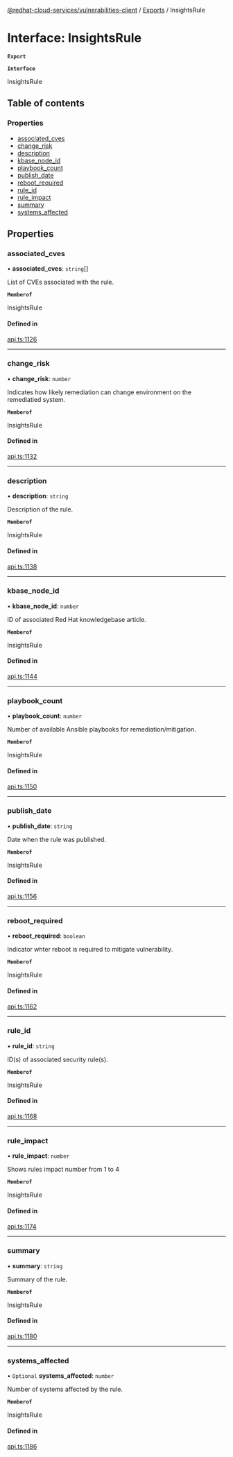 [@redhat-cloud-services/vulnerabilities-client](../README.md) / [Exports](../modules.md) / InsightsRule

# Interface: InsightsRule

**`Export`**

**`Interface`**

InsightsRule

## Table of contents

### Properties

- [associated\_cves](InsightsRule.md#associated_cves)
- [change\_risk](InsightsRule.md#change_risk)
- [description](InsightsRule.md#description)
- [kbase\_node\_id](InsightsRule.md#kbase_node_id)
- [playbook\_count](InsightsRule.md#playbook_count)
- [publish\_date](InsightsRule.md#publish_date)
- [reboot\_required](InsightsRule.md#reboot_required)
- [rule\_id](InsightsRule.md#rule_id)
- [rule\_impact](InsightsRule.md#rule_impact)
- [summary](InsightsRule.md#summary)
- [systems\_affected](InsightsRule.md#systems_affected)

## Properties

### associated\_cves

• **associated\_cves**: `string`[]

List of CVEs associated with the rule.

**`Memberof`**

InsightsRule

#### Defined in

[api.ts:1126](https://github.com/RedHatInsights/javascript-clients/blob/master/packages/vulnerabilities/api.ts#L1126)

___

### change\_risk

• **change\_risk**: `number`

Indicates how likely remediation can change environment on the remediatied system.

**`Memberof`**

InsightsRule

#### Defined in

[api.ts:1132](https://github.com/RedHatInsights/javascript-clients/blob/master/packages/vulnerabilities/api.ts#L1132)

___

### description

• **description**: `string`

Description of the rule.

**`Memberof`**

InsightsRule

#### Defined in

[api.ts:1138](https://github.com/RedHatInsights/javascript-clients/blob/master/packages/vulnerabilities/api.ts#L1138)

___

### kbase\_node\_id

• **kbase\_node\_id**: `number`

ID of associated Red Hat knowledgebase article.

**`Memberof`**

InsightsRule

#### Defined in

[api.ts:1144](https://github.com/RedHatInsights/javascript-clients/blob/master/packages/vulnerabilities/api.ts#L1144)

___

### playbook\_count

• **playbook\_count**: `number`

Number of available Ansible playbooks for remediation/mitigation.

**`Memberof`**

InsightsRule

#### Defined in

[api.ts:1150](https://github.com/RedHatInsights/javascript-clients/blob/master/packages/vulnerabilities/api.ts#L1150)

___

### publish\_date

• **publish\_date**: `string`

Date when the rule was published.

**`Memberof`**

InsightsRule

#### Defined in

[api.ts:1156](https://github.com/RedHatInsights/javascript-clients/blob/master/packages/vulnerabilities/api.ts#L1156)

___

### reboot\_required

• **reboot\_required**: `boolean`

Indicator whter reboot is required to mitigate vulnerability.

**`Memberof`**

InsightsRule

#### Defined in

[api.ts:1162](https://github.com/RedHatInsights/javascript-clients/blob/master/packages/vulnerabilities/api.ts#L1162)

___

### rule\_id

• **rule\_id**: `string`

ID(s) of associated security rule(s).

**`Memberof`**

InsightsRule

#### Defined in

[api.ts:1168](https://github.com/RedHatInsights/javascript-clients/blob/master/packages/vulnerabilities/api.ts#L1168)

___

### rule\_impact

• **rule\_impact**: `number`

Shows rules impact number from 1 to 4

**`Memberof`**

InsightsRule

#### Defined in

[api.ts:1174](https://github.com/RedHatInsights/javascript-clients/blob/master/packages/vulnerabilities/api.ts#L1174)

___

### summary

• **summary**: `string`

Summary of the rule.

**`Memberof`**

InsightsRule

#### Defined in

[api.ts:1180](https://github.com/RedHatInsights/javascript-clients/blob/master/packages/vulnerabilities/api.ts#L1180)

___

### systems\_affected

• `Optional` **systems\_affected**: `number`

Number of systems affected by the rule.

**`Memberof`**

InsightsRule

#### Defined in

[api.ts:1186](https://github.com/RedHatInsights/javascript-clients/blob/master/packages/vulnerabilities/api.ts#L1186)
